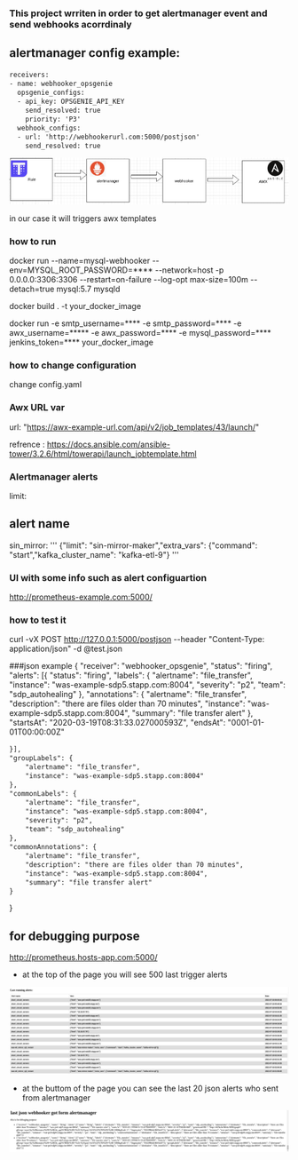 ### This project wrriten in order to get alertmanager event and send webhooks acorrdinaly 


## alertmanager config example:
```
receivers:
- name: webhooker_opsgenie
  opsgenie_configs:
  - api_key: OPSGENIE_API_KEY
    send_resolved: true
    priority: 'P3'
  webhook_configs:
  - url: 'http://webhookerurl.com:5000/postjson'
    send_resolved: true
```


![trigger](images/flow.png)


in our case it will triggers awx templates

### how to run
docker run --name=mysql-webhooker  --env=MYSQL_ROOT_PASSWORD=****  --network=host -p 0.0.0.0:3306:3306 --restart=on-failure --log-opt max-size=100m  --detach=true mysql:5.7 mysqld

docker build . -t your_docker_image

docker run  -e smtp_username=**** -e smtp_password=**** -e awx_username=***** -e awx_password=****  -e mysql_password=**** jenkins_token=****  your_docker_image

### how to change configuration

change config.yaml 

### Awx URL var
url: "https://awx-example-url.com/api/v2/job_templates/43/launch/"

refrence : 
https://docs.ansible.com/ansible-tower/3.2.6/html/towerapi/launch_jobtemplate.html

### Alertmanager alerts 
limit:
 ## alert name
 sin_mirror:  ''' {"limit": "sin-mirror-maker","extra_vars": {"command": "start","kafka_cluster_name": "kafka-etl-9"} '''

### UI with some info such as alert configuartion 

http://prometheus-example.com:5000/



### how to test it

curl -vX POST http://127.0.0.1:5000/postjson  --header "Content-Type: application/json" -d @test.json


###json example
{
	"receiver": "webhooker_opsgenie",
	"status": "firing",
	"alerts": [{
		"status": "firing",
		"labels": {
			"alertname": "file_transfer",
			"instance": "was-example-sdp5.stapp.com:8004",
			"severity": "p2",
			"team": "sdp_autohealing"
		},
		"annotations": {
			"alertname": "file_transfer",
			"description": "there are files older than 70 minutes",
			"instance": "was-example-sdp5.stapp.com:8004",
			"summary": "file transfer alert"
		},
		"startsAt": "2020-03-19T08:31:33.027000593Z",
		"endsAt": "0001-01-01T00:00:00Z"

	}],
	"groupLabels": {
		"alertname": "file_transfer",
		"instance": "was-example-sdp5.stapp.com:8004"
	},
	"commonLabels": {
		"alertname": "file_transfer",
		"instance": "was-example-sdp5.stapp.com:8004",
		"severity": "p2",
		"team": "sdp_autohealing"
	},
	"commonAnnotations": {
		"alertname": "file_transfer",
		"description": "there are files older than 70 minutes",
		"instance": "was-example-sdp5.stapp.com:8004",
		"summary": "file transfer alert"
	}

}


## for debugging purpose 

http://prometheus.hosts-app.com:5000/

* at the top of the page you will see 500 last trigger alerts 

![trigger](images/last_trigger.png)

* at the buttom of the page you can see the last 20 json alerts who sent from alertmanager 


![trigger](images/last_json.png)
